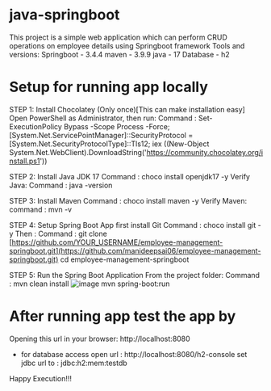 # java-springboot
This project is a simple web application which can perform CRUD operations on employee details using Springboot framework
Tools and versions:
Springboot - 3.4.4
maven - 3.9.9
java - 17
Database - h2

# Setup for running app locally
STEP 1: Install Chocolatey (Only once)[This can make installation easy]
        Open PowerShell as Administrator, then run:
        Command : 
        Set-ExecutionPolicy Bypass -Scope Process -Force;
        [System.Net.ServicePointManager]::SecurityProtocol = [System.Net.SecurityProtocolType]::Tls12;
        iex ((New-Object System.Net.WebClient).DownloadString('https://community.chocolatey.org/install.ps1'))

STEP 2: Install Java JDK 17
        Command : choco install openjdk17 -y
        Verify Java: 
        Command : java -version

STEP 3: Install Maven
        Command : choco install maven -y
        Verify Maven:
        command : mvn -v
        
STEP 4: Setup Spring Boot App
        first install Git
        Command : choco install git -y
        Then : 
        Command : git clone [https://github.com/YOUR_USERNAME/employee-management-springboot.git](https://github.com/manideepsai06/employee-management-springboot.git)
                  cd employee-management-springboot

STEP 5: Run the Spring Boot Application
        From the project folder: 
        Command : mvn clean install 
                  ![image](https://github.com/user-attachments/assets/1b39a258-20e7-4dbf-a000-3d7cd9457f4a)
                  mvn spring-boot:run

# After running app test the app by
Opening this url in your browser: http://localhost:8080
- for database access open url : http://localhost:8080/h2-console
               set jdbc url to : jdbc:h2:mem:testdb

Happy Execution!!!
